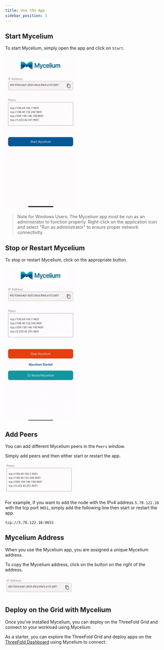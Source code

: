 ```yaml
---
title: Use the App
sidebar_position: 3
---
```


## Start Mycelium

To start Mycelium, simply open the app and click on `Start`.

![](./img/mycelium_1.png)

> Note for Windows Users: The Mycelium app must be run as an administrator to function properly. Right-click on the application icon and select "Run as administrator" to ensure proper network connectivity.

## Stop or Restart Mycelium

To stop or restart Mycelium, click on the appropriate button.

![](./img/mycelium_2.png)

## Add Peers

You can add different Mycelium peers in the `Peers` window.

Simply add peers and then either start or restart the app.

![](./img/mycelium_3.png)

For example, if you want to add the node with the IPv4 address `5.78.122.16` with the tcp port `9651`, simply add the following line then start or restart the app.

```
tcp://5.78.122.16:9651
```

## Mycelium Address

When you use the Mycelium app, you are assigned a unique Mycelium address.

To copy the Mycelium address, click on the button on the right of the address.

![](./img/mycelium_4.png)

## Deploy on the Grid with Mycelium

Once you've installed Mycelium, you can deploy on the ThreeFold Grid and connect to your workload using Mycelium.

As a starter, you can explore the ThreeFold Grid and deploy apps on the [ThreeFold Dashboard](https://manual.grid.tf/documentation/dashboard/dashboard) using Mycelium to connect.